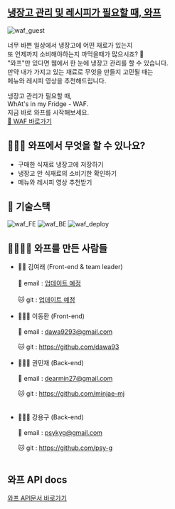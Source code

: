 ## <a href="http://bit.ly/check_out_waf">냉장고 관리 및 레시피가 필요할 때, 와프</a>

![waf_guest](https://user-images.githubusercontent.com/65207835/107597401-e1252b80-6c5d-11eb-92df-b178b96e97b4.gif)

너무 바쁜 일상에서 냉장고에 어떤 재료가 있는지 <br />
또 언제까지 소비해야하는지 까먹을때가 많으시죠? 🤯 <br />
"와프"만 있다면 웹에서 한 눈에 냉장고 관리를 할 수 있습니다. <br />
만약 내가 가지고 있는 재료로 무엇을 만들지 고민될 때는 <br />
메뉴와 레시피 영상을 추천해드립니다. <br />

냉장고 관리가 필요할 때,  <br />
WhAt's in my Fridge - WAF. <br />
지금 바로 와프를 시작해보세요. <br />
[🛵 WAF 바로가기](http://bit.ly/check_out_waf) <br />

## 🙋🏻‍♀️ 와프에서 무엇을 할 수 있나요? <br />
- 구매한 식재료 냉장고에 저장하기 <br />
- 냉장고 안 식재료의 소비기한 확인하기 <br />
- 메뉴와 레시피 영상 추천받기 <br />

## 🧰 기술스택
![waf_FE](https://user-images.githubusercontent.com/65207835/107599269-57785c80-6c63-11eb-94d7-5b3b13b34aa5.png)
![waf_BE](https://user-images.githubusercontent.com/65207835/107599277-5a734d00-6c63-11eb-8426-af8bf16da358.png)
![waf_deploy](https://user-images.githubusercontent.com/65207835/107599280-5c3d1080-6c63-11eb-8f78-6d02f2d5492e.png)

## 👨‍👩‍👧‍👦 와프를 만든 사람들

<ul>
  <li>
    <div>👸🏻  김여래 (Front-end & team leader)<div><br/>
    <div>📧  email : <a href=''>업데이트 예정</a></div><br/>
    <div>🐱  git : <a href=''>업데이트 예정</a></div>
  </li>
  <br/>
  <li>
    <div>👨🏻‍🎨  이동환 (Front-end)</div><br/>
    <div>📧  email :  <a href='mailto:dawa9293@gmail.com '>dawa9293@gmail.com</a></div><br/>
    <div>🐱  git : <a href='https://github.com/dawa93'>https://github.com/dawa93</a></div>
  </li>
  <br/>
  <li>
    <div>💁🏻‍♀️  권민재 (Back-end)</div><br/>
    <div>📧  email :  <a href='mailto:dearmin27@gmail.com '>dearmin27@gmail.com</a></div><br />
    <div>🐱  git : <a href='https://github.com/minjae-mj'>https://github.com/minjae-mj</a></div><br/>
  </li>
  <br/>
  <li>
    <div>👨🏻‍💻  강용구 (Back-end)</div><br/>
    <div>📧  email :  <a href='mailto:psykyg@gmail.com'>psykyg@gmail.com</a></div><br />
    <div>🐱  git : <a href='https://github.com/psy-g'>https://github.com/psy-g </a></div><br/>
  </li>
</ul>


## 와프 API docs

[와프 API문서 바로가기](https://github.com/codestates/waf-server/wiki/Waf-API-docs)
